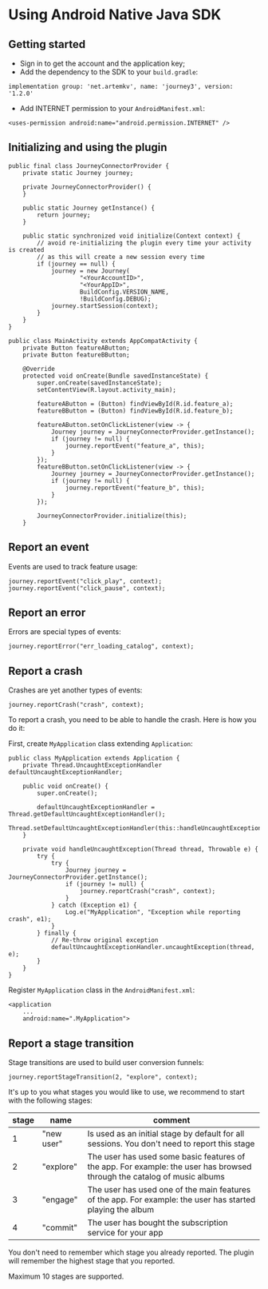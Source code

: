 # Using Android Native Java SDK

## Getting started

- Sign in to get the account and the application key;
- Add the dependency to the SDK to your ```build.gradle```:

```
implementation group: 'net.artemkv', name: 'journey3', version: '1.2.0'
```

- Add INTERNET permission to your ```AndroidManifest.xml```:

```
<uses-permission android:name="android.permission.INTERNET" />
```

## Initializing and using the plugin

```
public final class JourneyConnectorProvider {
    private static Journey journey;

    private JourneyConnectorProvider() {
    }

    public static Journey getInstance() {
        return journey;
    }

    public static synchronized void initialize(Context context) {
        // avoid re-initializing the plugin every time your activity is created
        // as this will create a new session every time
        if (journey == null) {
            journey = new Journey(
                    "<YourAccountID>",
                    "<YourAppID>",
                    BuildConfig.VERSION_NAME,
                    !BuildConfig.DEBUG);
            journey.startSession(context);
        }
    }
}

public class MainActivity extends AppCompatActivity {
    private Button featureAButton;
    private Button featureBButton;

    @Override
    protected void onCreate(Bundle savedInstanceState) {
        super.onCreate(savedInstanceState);
        setContentView(R.layout.activity_main);

        featureAButton = (Button) findViewById(R.id.feature_a);
        featureBButton = (Button) findViewById(R.id.feature_b);

        featureAButton.setOnClickListener(view -> {
            Journey journey = JourneyConnectorProvider.getInstance();
            if (journey != null) {
                journey.reportEvent("feature_a", this);
            }
        });
        featureBButton.setOnClickListener(view -> {
            Journey journey = JourneyConnectorProvider.getInstance();
            if (journey != null) {
                journey.reportEvent("feature_b", this);
            }
        });

        JourneyConnectorProvider.initialize(this);
    }
```

## Report an event

Events are used to track feature usage:

```
journey.reportEvent("click_play", context);
journey.reportEvent("click_pause", context);
```

## Report an error

Errors are special types of events:

```
journey.reportError("err_loading_catalog", context);
```

## Report a crash

Crashes are yet another types of events:

```
journey.reportCrash("crash", context);
```

To report a crash, you need to be able to handle the crash. Here is how you do it:

First, create ```MyApplication``` class extending ```Application```:
```
public class MyApplication extends Application {
    private Thread.UncaughtExceptionHandler defaultUncaughtExceptionHandler;

    public void onCreate() {
        super.onCreate();

        defaultUncaughtExceptionHandler = Thread.getDefaultUncaughtExceptionHandler();
        Thread.setDefaultUncaughtExceptionHandler(this::handleUncaughtException);
    }

    private void handleUncaughtException(Thread thread, Throwable e) {
        try {
            try {
                Journey journey = JourneyConnectorProvider.getInstance();
                if (journey != null) {
                    journey.reportCrash("crash", context);
                }
            } catch (Exception e1) {
                Log.e("MyApplication", "Exception while reporting crash", e1);
            }
        } finally {
            // Re-throw original exception
            defaultUncaughtExceptionHandler.uncaughtException(thread, e);
        }
    }
}
```

Register ```MyApplication``` class in the ```AndroidManifest.xml```:
```
<application
    ...
    android:name=".MyApplication">
```


## Report a stage transition

Stage transitions are used to build user conversion funnels:

```
journey.reportStageTransition(2, "explore", context);
```

It's up to you what stages you would like to use, we recommend to start with the following stages:

| stage | name | comment |
| ------| ---- | ------- |
| 1 | "new user" | Is used as an initial stage by default for all sessions. You don't need to report this stage |
| 2 | "explore" | The user has used some basic features of the app. For example: the user has browsed through the catalog of music albums |
| 3 | "engage" | The user has used one of the main features of the app. For example: the user has started playing the album |
| 4 | "commit" | The user has bought the subscription service for your app |

You don't need to remember which stage you already reported. The plugin will remember the highest stage that you reported.

Maximum 10 stages are supported.